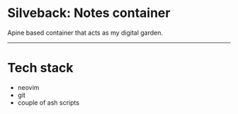 # Silveback: Notes container

Apine based container that acts as my digital garden. 

---

# Tech stack

- neovim
- git
- couple of ash scripts
